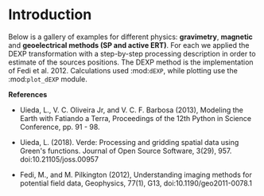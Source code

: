 Introduction
============

Below is a gallery of examples for different physics: **gravimetry**, **magnetic** and **geoelectrical methods (SP and active ERT)**. For each we applied the DEXP transformation with a step-by-step processing description in order to estimate of the sources positions. The DEXP method is the implementation of Fedi et al. 2012. Calculations used :mod:`dEXP`, while plotting use the :mod:`plot_dEXP` module.



    
    
**References**

- Uieda, L., V. C. Oliveira Jr, and V. C. F. Barbosa (2013), Modeling the Earth with Fatiando a Terra, Proceedings of the 12th Python in Science Conference, pp. 91 - 98.

- Uieda, L. (2018). Verde: Processing and gridding spatial data using Green's functions. Journal of Open Source Software, 3(29), 957. doi:10.21105/joss.00957

- Fedi, M., and M. Pilkington (2012), Understanding imaging methods for potential
field data, Geophysics, 77(1), G13, doi:10.1190/geo2011-0078.1

